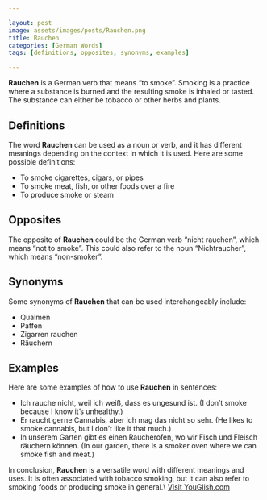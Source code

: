 ```yaml
---

layout: post
image: assets/images/posts/Rauchen.png
title: Rauchen
categories: [German Words]
tags: [definitions, opposites, synonyms, examples]

---
```


**Rauchen** is a German verb that means “to smoke”. Smoking is a practice where a substance is burned and the resulting smoke is inhaled or tasted. The substance can either be tobacco or other herbs and plants.

## Definitions

The word **Rauchen** can be used as a noun or verb, and it has different meanings depending on the context in which it is used. Here are some possible definitions:

- To smoke cigarettes, cigars, or pipes
- To smoke meat, fish, or other foods over a fire
- To produce smoke or steam

## Opposites

The opposite of **Rauchen** could be the German verb “nicht rauchen”, which means “not to smoke”. This could also refer to the noun “Nichtraucher”, which means “non-smoker”.

## Synonyms

Some synonyms of **Rauchen** that can be used interchangeably include:

- Qualmen
- Paffen
- Zigarren rauchen
- Räuchern

## Examples

Here are some examples of how to use **Rauchen** in sentences:

- Ich rauche nicht, weil ich weiß, dass es ungesund ist. (I don’t smoke because I know it’s unhealthy.)
- Er raucht gerne Cannabis, aber ich mag das nicht so sehr. (He likes to smoke cannabis, but I don’t like it that much.)
- In unserem Garten gibt es einen Raucherofen, wo wir Fisch und Fleisch räuchern können. (In our garden, there is a smoker oven where we can smoke fish and meat.)

In conclusion, **Rauchen** is a versatile word with different meanings and uses. It is often associated with tobacco smoking, but it can also refer to smoking foods or producing smoke in general.\ <a id="yg-widget-0" class="youglish-widget" data-query="Rauchen" data-lang="german" data-components="8412" data-auto-start="0" data-bkg-color="theme_light" data-title="How%20to%20pronounce%20Rauchen%20in%20German"  rel="nofollow" href="https://youglish.com">Visit YouGlish.com</a><script async src="https://youglish.com/public/emb/widget.js" charset="utf-8"></script>